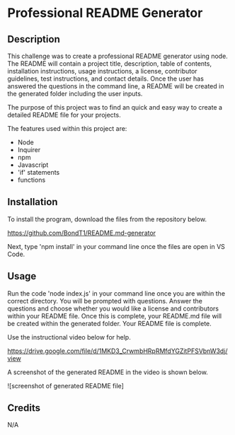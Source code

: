 # Professional README Generator

## Description

This challenge was to create a professional README generator using node. The README will contain a project title, description, table of contents, installation instructions, usage instructions, a license, contributor guidelines, test instructions, and contact details. Once the user has answered the questions in the command line, a README will be created in the generated folder including the user inputs. 

The purpose of this project was to find an quick and easy way to create a detailed README file for your projects. 

The features used within this project are:

- Node
- Inquirer 
- npm
- Javascript
- 'if' statements
- functions

## Installation

To install the program, download the files from the repository below.

https://github.com/BondT1/README.md-generator

Next, type 'npm install' in your command line once the files are open in VS Code.

## Usage

Run the code 'node index.js' in your command line once you are within the correct directory. You will be prompted with questions. Answer the questions and choose whether you would like a license and contributors within your README file. Once this is complete, your README.md file will be created within the generated folder. Your README file is complete. 

Use the instructional video below for help. 

https://drive.google.com/file/d/1MKD3_CrwmbHRpRMfdYGZitPFSVbnW3dj/view

A screenshot of the generated README in the video is shown below.

![screenshot of generated README file]

## Credits

N/A